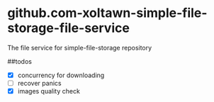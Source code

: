 # github.com-xoltawn-simple-file-storage-file-service
The file service for simple-file-storage repository


##todos
- [x] concurrency for downloading
- [ ] recover panics
- [x] images quality check